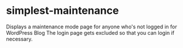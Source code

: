 # simplest-maintenance
Displays a maintenance mode page for anyone who's not logged in for WordPress Blog
The login page gets excluded so that you can login if necessary.
